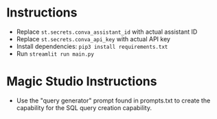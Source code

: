 # Instructions
- Replace `st.secrets.conva_assistant_id` with actual assistant ID
- Replace `st.secrets.conva_api_key` with actual API key
- Install dependencies: `pip3 install requirements.txt`
- Run `streamlit run main.py`

# Magic Studio Instructions
- Use the "query generator" prompt found in prompts.txt to create the capability for the SQL query creation capability.